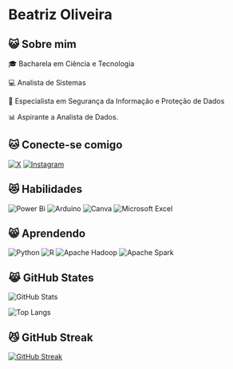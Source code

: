 
# Beatriz Oliveira



## 😺 Sobre mim
🎓 Bacharela em Ciência e Tecnologia

💻 Analista de Sistemas

🔐 Especialista em Segurança da Informação e Proteção de Dados

📊 Aspirante a Analista de Dados.


## 🐱 Conecte-se comigo

[![X](https://img.shields.io/badge/X-%23000000.svg?style=for-the-badge&logo=X&logoColor=white)](https://x.com/AnaBiiiaAndrade/) [![Instagram](https://img.shields.io/badge/Instagram-%23E4405F.svg?style=for-the-badge&logo=Instagram&logoColor=white)](https://www.instagram.com/anabiaao)

## 😻 Habilidades
![Power Bi](https://img.shields.io/badge/power_bi-F2C811?style=for-the-badge&logo=powerbi&logoColor=black)
![Arduino](https://img.shields.io/badge/-Arduino-00979D?style=for-the-badge&logo=Arduino&logoColor=white)
![Canva](https://img.shields.io/badge/Canva-%2300C4CC.svg?style=for-the-badge&logo=Canva&logoColor=white) 
![Microsoft Excel](https://img.shields.io/badge/Microsoft_Excel-217346?style=for-the-badge&logo=microsoft-excel&logoColor=white)

## 😸 Aprendendo

![Python](https://img.shields.io/badge/python-3670A0?style=for-the-badge&logo=python&logoColor=ffdd54) ![R](https://img.shields.io/badge/R-276DC3?style=for-the-badge&logo=r&logoColor=white) ![Apache Hadoop](https://img.shields.io/badge/Apache%20Hadoop-66CCFF?style=for-the-badge&logo=apachehadoop&logoColor=black) ![Apache Spark](https://img.shields.io/badge/Apache%20Spark-FDEE21?style=for-the-badge&logo=apachespark&logoColor=black)

## 😹 GitHub States

![GitHub Stats](https://github-readme-stats.vercel.app/api?username=anabiaao&theme=transparent&bg_color=000&border_color=30A3DC&show_icons=true&icon_color=30A3DC&title_color=E94D5F&text_color=FFF)

![Top Langs](https://github-readme-stats-git-masterrstaa-rickstaa.vercel.app/api/top-langs/?username=anabiaao&layout=compact&bg_color=000&border_color=30A3DC&title_color=E94D5F&text_color=FFF)

## 😼 GitHub Streak
[![GitHub Streak](https://streak-stats.demolab.com/?user=anabiaao&theme=bear&background=000&border=30A3DC&dates=FFF)](https://git.io/streak-stats)
